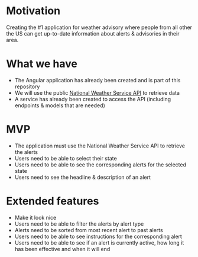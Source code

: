 # Motivation
Creating the #1 application for weather advisory where people from all other the US 
can get up-to-date information about alerts & advisories in their area.

# What we have
- The Angular application has already been created and is part of this repository
- We will use the public [National Weather Service API](https://www.weather.gov/documentation/services-web-api#/) to retrieve data 
- A service has already been created to access the API (including endpoints & models that are needed)

# MVP
- The application must use the National Weather Service API to retrieve the alerts
- Users need to be able to select their state
- Users need to be able to see the corresponding alerts for the selected state
- Users need to see the headline & description of an alert

# Extended features
- Make it look nice
- Users need to be able to filter the alerts by alert type
- Alerts need to be sorted from most recent alert to past alerts
- Users need to be able to see instructions for the corresponding alert
- Users need to be able to see if an alert is currently active, how long it 
has been effective and when it will end
